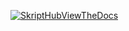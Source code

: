 [![SkriptHubViewTheDocs](http://skripthub.net/static/addon/ViewTheDocsButton.png)](http://skripthub.net/docs/?addon=skript-itemsadder)
